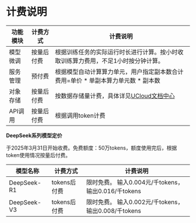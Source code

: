 # **计费说明**



| **功能模块** | **计费方式** | **计费说明**                                                 |
| ------------ | ------------ | ------------------------------------------------------------ |
| 模型微调     | 按量后付费   | 根据训练任务的实际运行时长进行计算。按小时收取训练算力费用，不足1小时按分钟计算。 |
| 服务管理     | 预付费       | 根据模型自动计算算力单元，用户指定副本数合计费用=单价 * 单副本算力单元数 * 副本数 |
| 对象存储     | 按量后付费       | 按数据存储量计费，具体详见[UCloud文档中心](https://docs.ucloud.cn/ufile/bill/new) |
| API调用     | 按量后付费       | 根据调用token计费 |



**DeepSeek系列模型定价**

于2025年3月31日开始收费。免费额度：50万tokens，额度使用完后，根据token使用情况按量后付费。


| **模型名称** | **计费方式** | **计费说明**                                                 |
| ------------ | ------------ | ------------------------------------------------------------ |
| DeepSeek-R1     | tokens后付费   |限时免费。 输入0.004元/千tokens，输出0.016/千tokens |
| DeepSeek-V3     | tokens后付费   |限时免费。 输入0.002元/千tokens，输出0.008/千tokens |
